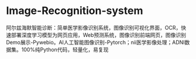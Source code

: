 # Image-Recognition-system
阿尔兹海默智能诊断：简单医学影像识别系统，图像识别可视化界面，OCR，快速部署深度学习模型为网页应用，Web预测系统，图像识别前端网页，图像识别Demo展示-Pywebio。AI人工智能图像识别-Pytorch；nii医学影像处理；ADNI数据集。100%纯Python代码，轻量化，易复现 
